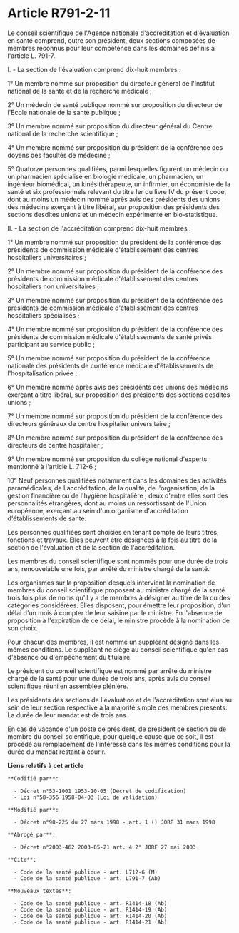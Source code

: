 # Article R791-2-11

Le conseil scientifique de l'Agence nationale d'accréditation et d'évaluation en santé comprend, outre son président, deux
sections composées de membres reconnus pour leur compétence dans les domaines définis à l'article L. 791-7.

I. - La section de l'évaluation comprend dix-huit membres :

1° Un membre nommé sur proposition du directeur général de l'Institut national de la santé et de la recherche médicale ;

2° Un médecin de santé publique nommé sur proposition du directeur de l'Ecole nationale de la santé publique ;

3° Un membre nommé sur proposition du directeur général du Centre national de la recherche scientifique ;

4° Un membre nommé sur proposition du président de la conférence des doyens des facultés de médecine ;

5°  Quatorze personnes qualifiées, parmi lesquelles figurent un médecin ou un pharmacien spécialisé en biologie médicale, un
pharmacien, un ingénieur biomédical, un kinésithérapeute, un infirmier, un économiste de la santé et six professionnels
relevant du titre Ier du livre IV du présent code, dont au moins un médecin nommé après avis des présidents des unions des
médecins exerçant à titre libéral, sur proposition des présidents des sections desdites unions et un médecin expérimenté en
bio-statistique.

II. - La section de l'accréditation comprend dix-huit membres :

1° Un membre nommé sur proposition du président de la conférence des présidents de commission médicale d'établissement des
centres hospitaliers universitaires ;

2° Un membre nommé sur proposition du président de la conférence des présidents de commission médicale d'établissement des
centres hospitaliers non universitaires ;

3° Un membre nommé sur proposition du président de la conférence des présidents de commission médicale d'établissement des
centres hospitaliers spécialisés ;

4° Un membre nommé sur proposition du président de la conférence des présidents de commission médicale d'établissements de
santé privés participant au service public ;

5° Un membre nommé sur proposition du président de la conférence nationale des présidents de conférence médicale
d'établissements de l'hospitalisation privée ;

6° Un membre nommé après avis des présidents des unions des médecins exerçant à titre libéral, sur proposition des présidents
des sections desdites unions ;

7° Un membre nommé sur proposition du président de la conférence des directeurs généraux de centre hospitalier
universitaire ;

8° Un membre nommé sur proposition du président de la conférence des directeurs de centre hospitalier ;

9° Un membre nommé sur proposition du collège national d'experts mentionné à l'article L. 712-6 ;

10°  Neuf personnes qualifiées notamment dans les domaines des activités paramédicales, de l'accréditation, de la qualité, de
l'organisation, de la gestion financière ou de l'hygiène hospitalière ; deux d'entre elles sont des personnalités étrangères,
dont au moins un ressortissant de l'Union européenne, exerçant au sein d'un organisme d'accréditation d'établissements de
santé.

Les personnes qualifiées sont choisies en tenant compte de leurs titres, fonctions et travaux. Elles peuvent être désignées à
la fois au titre de la section de l'évaluation et de la section de l'accréditation.

Les membres du conseil scientifique sont nommés pour une durée de trois ans, renouvelable une fois, par arrêté du ministre
chargé de la santé.

Les organismes sur la proposition desquels intervient la nomination de membres du conseil scientifique proposent au ministre
chargé de la santé trois fois plus de noms qu'il y a de membres à désigner au titre de la ou des catégories considérées.
Elles disposent, pour émettre leur proposition, d'un délai d'un mois à compter de leur saisine par le ministre. En l'absence
de proposition à l'expiration de ce délai, le ministre procède à la nomination de son choix.

Pour chacun des membres, il est nommé un suppléant désigné dans les mêmes conditions. Le suppléant ne siège au conseil
scientifique qu'en cas d'absence ou d'empêchement du titulaire.

Le président du conseil scientifique est nommé par arrêté du ministre chargé de la santé pour une durée de trois ans, après
avis du conseil scientifique réuni en assemblée plénière.

Les présidents des sections de l'évaluation et de l'accréditation sont élus au sein de leur section respective à la majorité
simple des membres présents. La durée de leur mandat est de trois ans.

En cas de vacance d'un poste de président, de président de section ou de membre du conseil scientifique, pour quelque cause
que ce soit, il est procédé au remplacement de l'intéressé dans les mêmes conditions pour la durée du mandat restant à
courir.

**Liens relatifs à cet article**

	**Codifié par**:

	  - Décret n°53-1001 1953-10-05 (Décret de codification)
	  - Loi n°58-356 1958-04-03 (Loi de validation)

	**Modifié par**:

	  - Décret n°98-225 du 27 mars 1998 - art. 1 () JORF 31 mars 1998

	**Abrogé par**:

	  - Décret n°2003-462 2003-05-21 art. 4 2° JORF 27 mai 2003

	**Cite**:

	  - Code de la santé publique - art. L712-6 (M)
	  - Code de la santé publique - art. L791-7 (Ab)

	**Nouveaux textes**:

	  - Code de la santé publique - art. R1414-18 (Ab)
	  - Code de la santé publique - art. R1414-19 (Ab)
	  - Code de la santé publique - art. R1414-20 (Ab)
	  - Code de la santé publique - art. R1414-21 (Ab)
